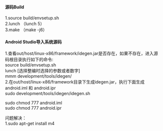 #### 源码Build  
1.source build/envsetup.sh  
2.lunch （lunch 5）  
3.make （make -j6） 
#### Android Studio导入系统源码
1.查看out/host/linux-x86/framework/idegen.jar是否存在，如果不存在，进入源码根目录执行如下的命令:  
source build/envsetup.sh  
lunch [选择整编时选择的参数或者数字]  
mmm development/tools/idegen/  
2.在out/host/linux-x86/framework目录下生成idegen.jar，执行下面生成android.iml 和 android.ipr    
sudo development/tools/idegen/idegen.sh  

sudo chmod 777 android.iml  
sudo chmod 777 android.ipr  

问题解决：  
1.sudo apt-get install m4  
